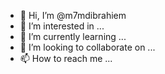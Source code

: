 - 👋 Hi, I’m @m7mdibrahiem
- 👀 I’m interested in ...
- 🌱 I’m currently learning ...
- 💞️ I’m looking to collaborate on ...
- 📫 How to reach me ...

<!---
m7mdibrahiem/m7mdibrahiem is a ✨ special ✨ repository because its `README.md` (this file) appears on your GitHub profile.
You can click the Preview link to take a look at your changes.
--->
